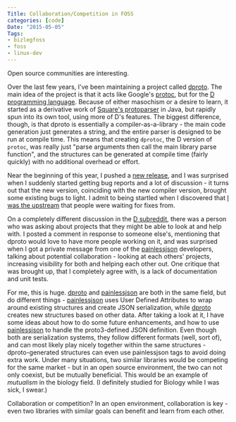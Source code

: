 ```yaml
---
Title: Collaboration/Competition in FOSS
categories: [code]
Date: "2015-05-05"
Tags:
- bizlegfoss
- foss
- linux-dev
---
```


Open source communities are interesting.

Over the last few years, I've been maintaining a project called [dproto][]. The main idea of the project is that it acts like Google's [protoc][], but for the [D programming language][dlang]. Because of either masochism or a desire to learn, it started as a derivative work of [Square's protoparser][square] in Java, but rapidly spun into its own tool, using more of D's features. The biggest difference, though, is that dproto is essentially a compiler-as-a-library - the main code generation just generates a string, and the entire parser is designed to be run at compile time. This means that creating `dprotoc`, the D version of `protoc`, was really just "parse arguments then call the main library parse function", and the structures can be generated at compile time (fairly quickly) with no additional overhead or effort.

Near the beginning of this year, I pushed a [new release][v1.2.0], and I was surprised when I suddenly started getting bug reports and a lot of discussion - it turns out that the new version, coinciding with the new compiler version, brought some existing bugs to light. I admit to being startled when I discovered that [I was the upstream][downstream] that people were waiting for fixes from.

On a completely different discussion in the [D subreddit][], there was a person who was asking about projects that they might be able to look at and help with. I posted a comment in response to someone else's, mentioning that dproto would love to have more people working on it, and was surprised when I got a private message from one of the [painlessjson][] developers, talking about potential collaboration - looking at each others' projects, increasing visibility for both and helping each other out. One critique that was brought up, that I completely agree with, is a lack of documentation and unit tests.

For me, this is huge. [dproto][] and [painlessjson][] are both in the same field, but do different things - [painlessjson][] uses User Defined Attributes to wrap around existing structures and create JSON serialization, while [dproto][] creates new structures based on other data.
After taking a look at it, I have some ideas about how to do some future enhancements, and how to use [painlessjson][] to handle the proto3-defined JSON definition.
Even though both are serialization systems, they follow different formats (well, sort of), and can most likely play nicely together within the same structures - dproto-generated structures can even use painlessjson tags to avoid doing extra work.
Under many situations, two similar libraries would be competing for the same market - but in an open source environment, the two can not only coexist, but be mutually beneficial. This would be an example of *mutualism* in the biology field. (I definitely studied for Biology while I was sick, I swear.)

Collaboration or competition? In an open environment, collaboration is key - even two libraries with similar goals can benefit and learn from each other.

[dproto]: http://github.com/msoucy/dproto
[protoc]: https://github.com/google/protobuf
[dlang]: http://dlang.org
[square]: https://github.com/square/protoparser
[v1.2.0]: https://github.com/msoucy/dproto/releases/tag/v1.2.0
[downstream]: https://github.com/denizzzka/dianna2/issues/21
[D subreddit]: http://www.reddit.com/r/d_language
[painlessjson]: https://github.com/BlackEdder/painlessjson
